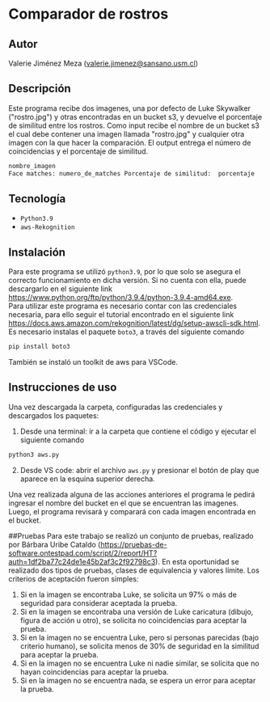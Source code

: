 # Comparador de rostros
## Autor
Valerie Jiménez Meza (valerie.jimenez@sansano.usm.cl)  

## Descripción
Este programa recibe dos imagenes, una por defecto de Luke Skywalker ("rostro.jpg") y otras encontradas en un bucket s3, y devuelve el porcentaje de similitud entre los rostros. Como input recibe el nombre de un bucket s3 el cual debe contener una imagen llamada "rostro.jpg" y cualquier otra imagen con la que hacer la comparación.  El output entrega el número de coincidencias y el porcentaje de similitud.
```sh
nombre_imagen
Face matches: numero_de_matches Porcentaje de similitud:  porcentaje
```

## Tecnología
- `Python3.9`
- `aws-Rekognition`

## Instalación
Para este programa se utilizó `python3.9`, por lo que solo se asegura el correcto funcionamiento en dicha versión. Si no cuenta con ella, puede descargarlo en el siguiente link https://www.python.org/ftp/python/3.9.4/python-3.9.4-amd64.exe.    
Para utilizar este programa es necesario contar con las credenciales necesaria, para ello seguir el tutorial encontrado en el siguiente link https://docs.aws.amazon.com/rekognition/latest/dg/setup-awscli-sdk.html.  
Es necesario instalas el paquete `boto3`, a través del siguiente comando
```sh
pip install boto3
```
También se instaló un toolkit de aws para VSCode.

## Instrucciones de uso
Una vez descargada la carpeta, configuradas las credenciales y descargados los paquetes:
1. Desde una terminal: ir a la carpeta que contiene el código y ejecutar el siguiente comando
```sh
python3 aws.py
```
2. Desde VS code: abrir el archivo `aws.py` y presionar el botón de play que aparece en la esquina superior derecha.

Una vez realizada alguna de las acciones anteriores el programa le pedirá ingresar el nombre del bucket en el que se encuentran las imagenes. Luego, el programa revisará y comparará con cada imagen encontrada en el bucket.

##Pruebas
Para este trabajo se realizó un conjunto de pruebas, realizado por Bárbara Uribe Cataldo (https://pruebas-de-software.ontestpad.com/script/2/report/HT?auth=1df2ba77c24de1e45b2af3c2f92798c3). En esta oportunidad se realizado dos tipos de pruebas, clases de equivalencia y valores límite.
Los criterios de aceptación fueron simples:
1. Si en la imagen se encontraba Luke, se solicita un 97% o más de seguridad para considerar aceptada la prueba.
2. Si en la imagen se encontraba una versión de Luke caricatura (dibujo, figura de acción u otro), se solicita no coincidencias para aceptar la prueba.
3. Si en la imagen no se encuentra Luke, pero si personas parecidas (bajo criterio humano), se solicita menos de 30% de seguridad en la similitud para aceptar la prueba.
4. Si en la imagen no se encuentra Luke ni nadie similar, se solicita que no hayan coincidencias para aceptar la prueba.
5. Si en la imagen no se encuentra nada, se espera un error para aceptar la prueba.
